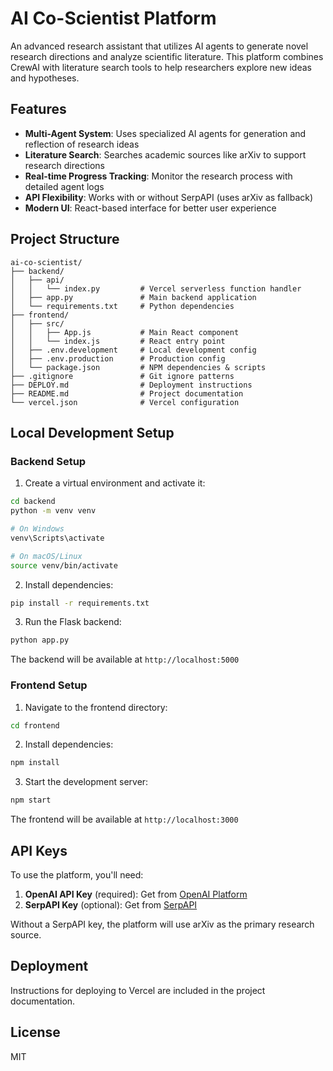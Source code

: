 # AI Co-Scientist Platform

An advanced research assistant that utilizes AI agents to generate novel research directions and analyze scientific literature. This platform combines CrewAI with literature search tools to help researchers explore new ideas and hypotheses.

## Features

- **Multi-Agent System**: Uses specialized AI agents for generation and reflection of research ideas
- **Literature Search**: Searches academic sources like arXiv to support research directions
- **Real-time Progress Tracking**: Monitor the research process with detailed agent logs
- **API Flexibility**: Works with or without SerpAPI (uses arXiv as fallback)
- **Modern UI**: React-based interface for better user experience

## Project Structure

```
ai-co-scientist/
├── backend/
│   ├── api/
│   │   └── index.py         # Vercel serverless function handler
│   ├── app.py               # Main backend application
│   └── requirements.txt     # Python dependencies
├── frontend/
│   ├── src/
│   │   ├── App.js           # Main React component
│   │   └── index.js         # React entry point
│   ├── .env.development     # Local development config
│   ├── .env.production      # Production config
│   └── package.json         # NPM dependencies & scripts
├── .gitignore               # Git ignore patterns
├── DEPLOY.md                # Deployment instructions
├── README.md                # Project documentation
└── vercel.json              # Vercel configuration
```

## Local Development Setup

### Backend Setup

1. Create a virtual environment and activate it:

```bash
cd backend
python -m venv venv

# On Windows
venv\Scripts\activate

# On macOS/Linux
source venv/bin/activate
```

2. Install dependencies:

```bash
pip install -r requirements.txt
```

3. Run the Flask backend:

```bash
python app.py
```

The backend will be available at `http://localhost:5000`

### Frontend Setup

1. Navigate to the frontend directory:

```bash
cd frontend
```

2. Install dependencies:

```bash
npm install
```

3. Start the development server:

```bash
npm start
```

The frontend will be available at `http://localhost:3000`

## API Keys

To use the platform, you'll need:

1. **OpenAI API Key** (required): Get from [OpenAI Platform](https://platform.openai.com)
2. **SerpAPI Key** (optional): Get from [SerpAPI](https://serpapi.com)

Without a SerpAPI key, the platform will use arXiv as the primary research source.

## Deployment

Instructions for deploying to Vercel are included in the project documentation.

## License

MIT
